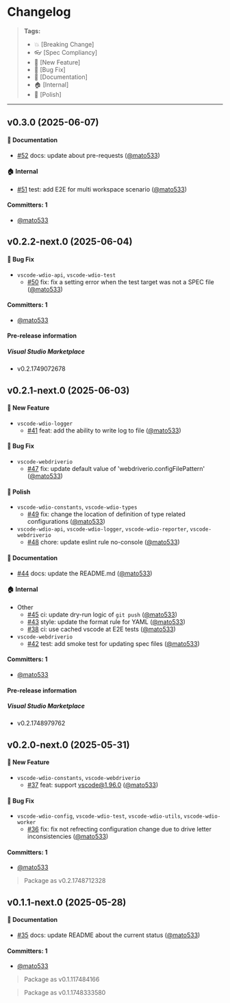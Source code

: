 # Changelog

> **Tags:**
>
> - :boom: [Breaking Change]
> - :eyeglasses: [Spec Compliancy]
> - :rocket: [New Feature]
> - :bug: [Bug Fix]
> - :memo: [Documentation]
> - :house: [Internal]
> - :nail_care: [Polish]

---

## v0.3.0 (2025-06-07)

#### :memo: Documentation

- [#52](https://github.com/webdriverio/vscode-webdriverio/pull/52) docs: update about pre-requests ([@mato533](https://github.com/mato533))

#### :house: Internal

- [#51](https://github.com/webdriverio/vscode-webdriverio/pull/51) test: add E2E for multi workspace scenario ([@mato533](https://github.com/mato533))

#### Committers: 1

- [@mato533](https://github.com/mato533)

## v0.2.2-next.0 (2025-06-04)

#### :bug: Bug Fix

- `vscode-wdio-api`, `vscode-wdio-test`
    - [#50](https://github.com/webdriverio/vscode-webdriverio/pull/50) fix: fix a setting error when the test target was not a SPEC file ([@mato533](https://github.com/mato533))

#### Committers: 1

- [@mato533](https://github.com/mato533)

#### Pre-release information

##### Visual Studio Marketplace

- v0.2.1749072678

## v0.2.1-next.0 (2025-06-03)

#### :rocket: New Feature

- `vscode-wdio-logger`
    - [#41](https://github.com/webdriverio/vscode-webdriverio/pull/41) feat: add the ability to write log to file ([@mato533](https://github.com/mato533))

#### :bug: Bug Fix

- `vscode-webdriverio`
    - [#47](https://github.com/webdriverio/vscode-webdriverio/pull/47) fix: update default value of 'webdriverio.configFilePattern' ([@mato533](https://github.com/mato533))

#### :nail_care: Polish

- `vscode-wdio-constants`, `vscode-wdio-types`
    - [#49](https://github.com/webdriverio/vscode-webdriverio/pull/49) fix: change the location of definition of type related configurations ([@mato533](https://github.com/mato533))
- `vscode-wdio-api`, `vscode-wdio-logger`, `vscode-wdio-reporter`, `vscode-webdriverio`
    - [#48](https://github.com/webdriverio/vscode-webdriverio/pull/48) chore: update eslint rule no-console ([@mato533](https://github.com/mato533))

#### :memo: Documentation

- [#44](https://github.com/webdriverio/vscode-webdriverio/pull/44) docs: update the README.md ([@mato533](https://github.com/mato533))

#### :house: Internal

- Other
    - [#45](https://github.com/webdriverio/vscode-webdriverio/pull/45) ci: update dry-run logic of `git push` ([@mato533](https://github.com/mato533))
    - [#43](https://github.com/webdriverio/vscode-webdriverio/pull/43) style: update the format rule for YAML ([@mato533](https://github.com/mato533))
    - [#38](https://github.com/webdriverio/vscode-webdriverio/pull/38) ci: use cached vscode at E2E tests ([@mato533](https://github.com/mato533))
- `vscode-webdriverio`
    - [#42](https://github.com/webdriverio/vscode-webdriverio/pull/42) test: add smoke test for updating spec files ([@mato533](https://github.com/mato533))

#### Committers: 1

- [@mato533](https://github.com/mato533)

#### Pre-release information

##### Visual Studio Marketplace

- v0.2.1748979762

## v0.2.0-next.0 (2025-05-31)

#### :rocket: New Feature

- `vscode-wdio-constants`, `vscode-webdriverio`
    - [#37](https://github.com/webdriverio/vscode-webdriverio/pull/37) feat: support vscode@1.96.0 ([@mato533](https://github.com/mato533))

#### :bug: Bug Fix

- `vscode-wdio-config`, `vscode-wdio-test`, `vscode-wdio-utils`, `vscode-wdio-worker`
    - [#36](https://github.com/webdriverio/vscode-webdriverio/pull/36) fix: fix not refrecting configuration change due to drive letter inconsistencies ([@mato533](https://github.com/mato533))

#### Committers: 1

- [@mato533](https://github.com/mato533)

> Package as v0.2.1748712328

## v0.1.1-next.0 (2025-05-28)

#### :memo: Documentation

- [#35](https://github.com/webdriverio/vscode-webdriverio/pull/35) docs: update README about the current status ([@mato533](https://github.com/mato533))

#### Committers: 1

- [@mato533](https://github.com/mato533)

> Package as v0.1.117484166

> Package as v0.1.1748333580
